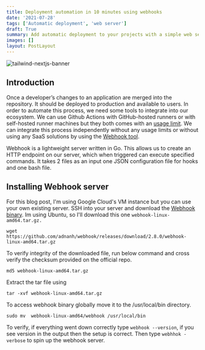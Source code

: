 ```yaml
---
title: Deployment automation in 10 minutes using webhooks
date: '2021-07-28'
tags: ['Automatic deployment', 'web server']
draft: True
summary: Add automatic deployment to your projects with a simple web server
images: []
layout: PostLayout
---
```


![tailwind-nextjs-banner](/static/images/automatic_deploy/deploy-photo.jpg)

## Introduction

Once a developer’s changes to an application are merged into the repository. It should be deployed to production and available to users.
In order to automate this process, we need some tools to integrate into our ecosystem. We can use Github Actions with GitHub-hosted runners or with self-hosted runner machines but they both comes with an [usage limit](https://docs.github.com/en/actions/hosting-your-own-runners/about-self-hosted-runners#usage-limits).
We can integrate this process independently without any usage limits or without using any SaaS solutions by using the [Webhook tool](https://github.com/adnanh/webhook).

Webhook is a lightweight server written in Go. This allows us to create an HTTP endpoint on our server, which when triggered can execute specified commands. It takes 2 files as an input one JSON configuration file for hooks and one bash file.

## Installing Webhook server

For this blog post, I'm using Google Cloud's VM instance but you can use your own existing server. SSH into your server and
download the [Webhook binary](https://github.com/adnanh/webhook/releases/tag/2.8.0). Im using Ubuntu, so I'll download this one `webhook-linux-amd64.tar.gz.`

```
wget https://github.com/adnanh/webhook/releases/download/2.8.0/webhook-linux-amd64.tar.gz
```

To verify integrity of the downloaded file, run below command and cross verify the checksum provided on the official repo.

```
md5 webhook-linux-amd64.tar.gz
```

Extract the tar file using

```
tar -xvf webhook-linux-amd64.tar.gz
```

To access webhook binary globally move it to the /usr/local/bin directory.

```
sudo mv  webhook-linux-amd64/webhook /usr/local/bin
```

To verify, if everything went down correctly type `webhook --version`, if you see version in the output then the setup is correct.
Then type `webhhok -verbose` to spin up the webhook server.
